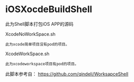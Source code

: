 # iOSXocdeBuildShell

此为Shell脚本打包iOS APP的源码

XcodeNoWorkSpace.sh 

	此为xcode简单项目没有pod的项目。

XcodeWorkSpace.sh

	此为xcodeworkspace项目有pod的项目。


此脚本参考自： https://github.com/qindeli/WorksapceShell
